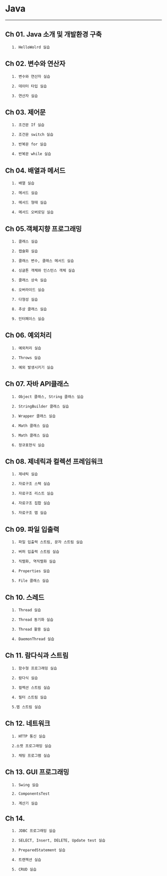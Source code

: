 # Java
---
Ch 01. Java 소개 및 개발환경 구축
---
       1. HelloWolrd 실습

Ch 02.  변수와 연산자
---
       1. 변수와 연산자 실습

       2. 데이터 타입 실습

       3. 연산자 실습

Ch 03. 제어문
---
       1. 조건문 If 실습

       2. 조건문 switch 실습

       3. 반복문 for 실습

       4. 반복문 while 실습


Ch 04. 배열과 메서드
---
       1. 배열 실습

       2. 메서드 실습

       3. 메서드 형태 실습

       4. 메서드 오버로딩 실습


Ch 05.객체지향 프로그래밍
---
       1. 클래스 실습
       
       2. 캡슐화 실습
       
       3. 클래스 변수, 클래스 메서드 실습
       
       4. 싱글톤 객체와 인스턴스 객체 실습 

       5. 클래스 상속 실습
       
       6. 오버라이드 실습
       
       7. 다형성 실습
       
       8. 추상 클래스 실습

       9. 인터페이스 실습
       
Ch 06. 예외처리
---
       1. 예외처리 실습
       
       2. Throws 실습

       3. 예외 발생시키기 실습

Ch 07. 자바 API클래스
---
       1. Object 클래스, String 클래스 실습
       
       2. StringBuilder 클래스 실습
       
       3. Wrapper 클래스 실습
       
       4. Math 클래스 실습
       
       5. Math 클래스 실습
       
       6. 정규표현식 실습

Ch 08. 제네릭과 컬렉션 프레임워크
---

       1. 제네릭 실습
       
       2. 자료구조 스택 실습
       
       3. 자료구조 리스트 실습
       
       4. 자료구조 집합 실습
       
       5. 자료구조 맵 실습
       
       
       
Ch 09. 파일 입출력
---
       1. 파일 입출력 스트림, 문자 스트림 실습
       
       2. 버퍼 입출력 스트림 실습
       
       3. 직렬화, 역직렬화 실습
       
       4. Properties 실습
       
       5. File 클래스 실습
       
Ch 10. 스레드
---
       1. Thread 실습
       
       2. Thread 동기화 실습
       
       3. Thread 활용 실습
       
       4. DaemonThread 실습
       
       
Ch 11. 람다식과 스트림
---
       1. 함수형 프로그래밍 실습

       2. 람다식 실습

       3. 컬렉션 스트림 실습

       4. 필터 스트림 실습

       5.맵 스트림 실습
       
Ch 12. 네트워크
--
       1. HTTP 통신 실습
       
       2.소켓 프로그래밍 실습
       
       3. 채팅 프로그램 실습

Ch 13. GUI 프로그래밍
--
       1. Swing 실습
       
       2. ComponentsTest
       
       3. 계산기 실습
       
Ch 14. 
--
       1. JDBC 프로그래밍 실습
       
       2. SELECT, Insert, DELETE, Update test 실습
       
       3. PreparedStatement 실습

       4. 트랜잭션 실습

       5. CRUD 실습
       
